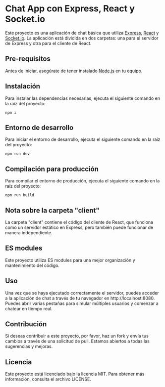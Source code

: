 # Chat App con Express, React y Socket.io

Este proyecto es una aplicación de chat básica que utiliza [Express](https://expressjs.com/), [React](https://reactjs.org/) y [Socket.io](https://socket.io/). La aplicación está dividida en dos carpetas: una para el servidor de Express y otra para el cliente de React.

## Pre-requisitos

Antes de iniciar, asegúrate de tener instalado [Node.js](https://nodejs.org/) en tu equipo.

## Instalación

Para instalar las dependencias necesarias, ejecuta el siguiente comando en la raíz del proyecto:
```
npm i
```

## Entorno de desarrollo

Para iniciar el entorno de desarrollo, ejecuta el siguiente comando en la raíz del proyecto:
```
npm run dev
```
## Compilación para producción

Para compilar el entorno de producción, ejecuta el siguiente comando en la raíz del proyecto:
```
npm run build
```


## Nota sobre la carpeta "client"

La carpeta "client" contiene el código del cliente de React, que funciona como un servidor estático en Express, pero también puede funcionar de manera independiente.

## ES modules

Este proyecto utiliza ES modules para una mejor organización y mantenimiento del código.

## Uso
Una vez que se haya ejecutado correctamente el servidor, puedes acceder a la aplicación de chat a través de tu navegador en http://localhost:8080. Puedes abrir varias pestañas para simular múltiples usuarios y comenzar a chatear en tiempo real.

## Contribución
Si deseas contribuir a este proyecto, por favor, haz un fork y envía tus cambios a través de una solicitud de pull. Estamos abiertos a todas las sugerencias y mejoras.

## Licencia
Este proyecto está licenciado bajo la licencia MIT. Para obtener más información, consulta el archivo LICENSE.